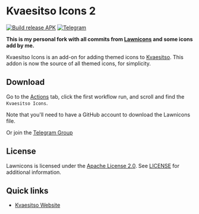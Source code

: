 # Kvaesitso Icons 2

[![Build release APK](https://github.com/daywalk3r666/lawnicons/actions/workflows/build_release_apk.yml/badge.svg)](https://github.com/daywalk3r666/lawnicons/actions/workflows/build_release_apk.yml)
[![Telegram](https://img.shields.io/endpoint?url=https%3A%2F%2Ftg.sumanjay.workers.dev%2FKvaesitsoIcons)](https://t.me/KvaesitsoIcons)

**This is my personal fork with all commits from [Lawnicons](https://github.com/LawnchairLauncher/lawnicons) and some icons add by me.**

Kvaesitso Icons is an add-on for adding themed icons to [Kvaesitso](https://github.com/MM2-0/Kvaesitso).
This addon is now the source of all themed icons, for simplicity.


## Download

Go to the [Actions](https://github.com/daywalk3r666/lawnicons/actions/workflows/build_release_apk.yml) tab,
click the first workflow run, and scroll and find the `Kvaesitso Icons`.

Note that you'll need to have a GitHub account to download the Lawnicons file.

Or join the [Telegram Group](https://t.me/KvaesitsoIcons)


## License

Lawnicons is licensed under the [Apache License 2.0](https://www.apache.org/licenses/LICENSE-2.0). See [LICENSE](LICENSE) for additional information.

## Quick links

- [Kvaesitso Website](https://kvaesitso.mm20.de/)
